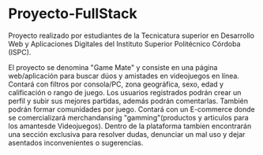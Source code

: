 # Proyecto-FullStack
Proyecto realizado por estudiantes de la Tecnicatura superior en Desarrollo Web y Aplicaciones Digitales del Instituto Superior Politécnico Córdoba (ISPC).

El proyecto se denomina "Game Mate" y consiste en una página web/aplicación para buscar dúos y amistades en videojuegos en línea.
Contará con filtros por consola/PC, zona geográfica, sexo, edad y calificación o rango de juego. Los usuarios registrados podrán crear un perfil y subir sus mejores partidas, además podrán comentarlas. También podrán formar comunidades por juego. Contará con un E-commerce donde se comercializará merchandansing "gamming"(productos y articulos para los amantesde Videojuegos).
Dentro de la plataforma tambien encontrarán  una sección exclusiva para resolver dudas, denunciar un mal uso y dejar asentados inconvenientes o sugerencias.
